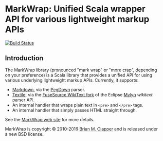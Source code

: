 MarkWrap: Unified Scala wrapper API for various lightweight markup APIs
=======================================================================

[![Build Status](https://travis-ci.org/bmc/markwrap.svg?branch=master)](https://travis-ci.org/bmc/markwrap)

## Introduction

The MarkWrap library (pronounced "mark wrap" or "more crap", depending on
your preference) is a Scala library that provides a unified API for using
various underlying lightweight markup APIs. Currently, it supports:

* [Markdown][], via the [PegDown][] parser.
* [Textile][], via the [FuseSource WikiText fork][] of the Eclipse
  [Mylyn][] *wikitext* parser API.
* An internal handler that wraps plain text in `<pre>` and `</pre>` tags.
* An internal handler that simply passes HTML straight through.

See the [MarkWrap web site][] for more details.

[PegDown]: http://pegdown.org
[Markdown]: http://daringfireball.net/projects/markdown/
[Textile]: http://textile.thresholdstate.com/
[Mylyn]: http://www.eclipse.org/mylyn/
[FuseSource WikiText fork]: https://github.com/fusesource/wikitext
[MarkWrap web site]: http://software.clapper.org/markwrap/

MarkWrap is copyright &copy; 2010-2016 [Brian M. Clapper][] and is released
under a new BSD license.

[Brian M. Clapper]: mailto:bmc@clapper.org
